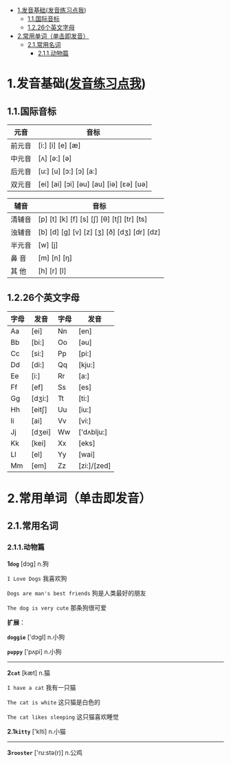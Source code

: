 - [1.发音基础(<a href="./base/index.html" target="_blank">发音练习点我</a>)](#1发音基础a-hrefbaseindexhtml-target_blank发音练习点我a)
    - [1.1.国际音标](#11国际音标)
    - [1.2.26个英文字母](#1226个英文字母)
- [2.常用单词（单击即发音）](#2常用单词单击即发音)
    - [2.1.常用名词](#21常用名词)
        - [2.1.1.动物篇](#211动物篇)

# 1.发音基础(<a href="./base/index.html" target="_blank">发音练习点我</a>)

## 1.1.国际音标

| 元音   | 音标                                    |
| ------ | --------------------------------------- |
| 前元音 | [i:] [i] [e] [æ]                        |
| 中元音 | [ʌ] [ə:] [ə]                            |
| 后元音 | [u:] [u] [ɔ:] [ɔ] [a:]                  |
| 双元音 | [ei] [ai] [ɔi] [əu] [au] [iə] [εə] [uə] |

| 辅音   | 音标                                       |
| ------ | ------------------------------------------ |
| 清辅音 | [p] [t] [k] [f] [s] [ʃ] [θ] [tʃ] [tr] [ts] |
| 浊辅音 | [b] [d] [g] [v] [z] [ʒ] [ð] [dʒ] [dr] [dz] |
| 半元音 | [w] [j]                                    |
| 鼻 音  | [m] [n] [ŋ]                                |
| 其 他  | [h] [r] [l]                                |

## 1.2.26个英文字母

| 字母 | 发音   | 字母 | 发音        |
| ---- | ------ | ---- | ----------- |
| Aa   | [ei]   | Nn   | [en]        |
| Bb   | [bi:]  | Oo   | [əu]        |
| Cc   | [si:]  | Pp   | [pi:]       |
| Dd   | [di:]  | Qq   | [kju:]      |
| Ee   | [i:]   | Rr   | [a:]        |
| Ff   | [ef]   | Ss   | [es]        |
| Gg   | [dʒi:] | Tt   | [ti:]       |
| Hh   | [eitʃ] | Uu   | [iu:]       |
| Ii   | [ai]   | Vv   | [vi:]       |
| Jj   | [dʒei] | Ww   | ['dʌblju:]  |
| Kk   | [kei]  | Xx   | [eks]       |
| Ll   | [el]   | Yy   | [wai]       |
| Mm   | [em]   | Zz   | [zi:]/[zed] |

# 2.常用单词（单击即发音）

## 2.1.常用名词

### 2.1.1.动物篇

**1`dog`** [dɔg] n.狗

`I Love Dogs` 我喜欢狗

`Dogs are man's best friends` 狗是人类最好的朋友

`The dog is very cute` 那条狗很可爱

**扩展**：

**`doggie`** ['dɔgI] n.小狗

**`puppy`** ['pʌpi] n.小狗

---

**2`cat`** [kæt] n.猫

`I have a cat` 我有一只猫

`The cat is white` 这只猫是白色的

`The cat likes sleeping` 这只猫喜欢睡觉

**2.1`kitty`** ['kIti] n.小猫

---

**3`rooster`** ['ru:stə(r)] n.公鸡

